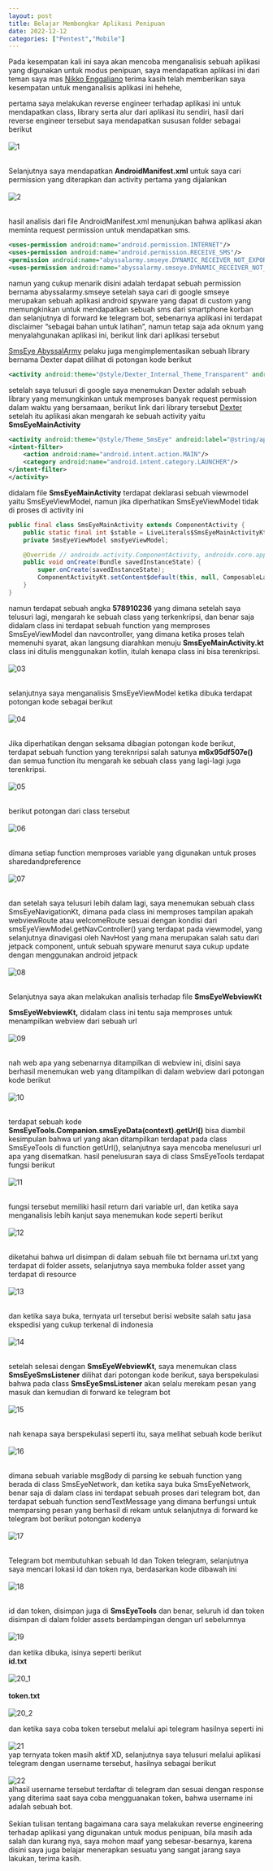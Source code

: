 ```yaml
---
layout: post
title: Belajar Membongkar Aplikasi Penipuan
date: 2022-12-12
categories: ["Pentest","Mobile"]
---
```


Pada kesempatan kali ini saya akan mencoba menganalisis sebuah aplikasi yang digunakan untuk modus penipuan,  saya mendapatkan aplikasi ini dari teman saya mas [Nikko Enggaliano](https://nikkoenggaliano.my.id) terima kasih telah memberikan saya kesempatan untuk menganalisis aplikasi ini hehehe,

pertama saya melakukan reverse engineer terhadap aplikasi ini untuk mendapatkan class, library serta alur dari aplikasi itu sendiri, hasil dari reverse engineer tersebut saya mendapatkan sususan folder sebagai berikut <br><br> ![1](/assets/basepenipu/satu.png) <br><br>

Selanjutnya saya mendapatkan **AndroidManifest.xml** untuk saya cari permission yang diterapkan dan activity pertama yang dijalankan <br><br>
![2](/assets/basepenipu/2.png?raw=true) <br><br>

hasil analisis dari file AndroidManifest.xml menunjukan bahwa aplikasi akan meminta request permission untuk mendapatkan sms. <br>

```xml
<uses-permission android:name="android.permission.INTERNET"/>
<uses-permission android:name="android.permission.RECEIVE_SMS"/>
<permission android:name="abyssalarmy.smseye.DYNAMIC_RECEIVER_NOT_EXPORTED_PERMISSION" android:protectionLevel="signature"/>
<uses-permission android:name="abyssalarmy.smseye.DYNAMIC_RECEIVER_NOT_EXPORTED_PERMISSION"/>
```  

namun yang cukup menarik disini adalah terdapat sebuah permission bernama abyssalarmy.smseye setelah saya cari di google smseye merupakan sebuah aplikasi android spyware yang dapat di custom yang memungkinkan untuk mendapatkan sebuah sms dari smartphone korban dan selanjutnya di forward ke telegram bot, sebenarnya aplikasi ini terdapat disclaimer “sebagai bahan untuk latihan”, namun tetap saja ada oknum yang menyalahgunakan aplikasi ini, berikut link dari aplikasi tersebut

[SmsEye AbyssalArmy](https://github.com/AbyssalArmy/SmsEye) pelaku juga mengimplementasikan sebuah library bernama Dexter  dapat dilihat di potongan kode berikut

```xml
<activity android:theme="@style/Dexter_Internal_Theme_Transparent" android:name="com.karumi.dexter.DexterActivity"/>
```
setelah saya telusuri di google saya menemukan Dexter adalah sebuah library yang memungkinkan untuk memproses banyak request permission dalam waktu yang bersamaan, berikut link dari library tersebut [Dexter](https://github.com/Karumi/Dexter) <br> setelah itu aplikasi akan mengarah ke sebuah activity yaitu **SmsEyeMainActivity** <br>

```xml
<activity android:theme="@style/Theme_SmsEye" android:label="@string/app_name" android:name="abyssalarmy.smseye.SmsEyeMainActivity" android:exported="true">
<intent-filter>
	<action android:name="android.intent.action.MAIN"/>
	<category android:name="android.intent.category.LAUNCHER"/>
</intent-filter>
</activity>
```
didalam file **SmsEyeMainActivity** terdapat deklarasi sebuah viewmodel yaitu SmsEyeViewModel, namun jika diperhatikan SmsEyeViewModel tidak di proses di activity ini <br>
```java
public final class SmsEyeMainActivity extends ComponentActivity {
    public static final int $stable = LiveLiterals$SmsEyeMainActivityKt.INSTANCE.m0Int$classSmsEyeMainActivity();
    private SmsEyeViewModel smsEyeViewModel;

    @Override // androidx.activity.ComponentActivity, androidx.core.app.ComponentActivity, android.app.Activity
    public void onCreate(Bundle savedInstanceState) {
        super.onCreate(savedInstanceState);
        ComponentActivityKt.setContent$default(this, null, ComposableLambdaKt.composableLambdaInstance(578910236, true, new SmsEyeMainActivity$onCreate$1(this)), 1, null);
    }
}
```
namun terdapat sebuah angka **578910236** yang dimana setelah saya telusuri lagi, mengarah ke sebuah class yang terkenkripsi, dan benar saja didalam class ini terdapat sebuah function yang memproses SmsEyeViewModel dan navcontroller, yang dimana ketika proses telah memenuhi syarat, akan langsung diarahkan menuju **SmsEyeMainActivity.kt** class ini ditulis menggunakan kotlin, itulah kenapa class ini bisa terenkripsi. <br><br> ![03](/assets/basepenipu/3.png?raw=true) <br><br>

selanjutnya saya menganalisis SmsEyeViewModel ketika dibuka terdapat potongan kode sebagai berikut <br><br> ![04](/assets/basepenipu/4.png?raw=true) <br><br>

Jika diperhatikan dengan seksama dibagian potongan kode berikut, terdapat sebuah function yang tereknripsi salah satunya **m6x95df507e()** dan semua function itu mengarah ke sebuah class yang lagi-lagi juga terenkripsi. <br><br> ![05](/assets/basepenipu/5.png?raw=true) <br><br>

berikut potongan dari class tersebut <br><br> ![06](/assets/basepenipu/6.png?raw=true) <br><br>

dimana setiap function memproses variable yang digunakan untuk proses sharedandpreference <br><br>  ![07](/assets/basepenipu/7.png?raw=true)  <br><br>

dan setelah saya telusuri lebih dalam lagi, saya menemukan sebuah class SmsEyeNavigationKt, dimana pada class ini memproses tampilan apakah webviewRoute atau welcomeRoute sesuai dengan kondisi dari smsEyeViewModel.getNavController() yang terdapat pada viewmodel, yang selanjutnya dinavigasi oleh NavHost yang mana merupakan salah satu dari jetpack component, untuk sebuah spyware menurut saya cukup update dengan menggunakan android jetpack <br><br> ![08](/assets/basepenipu/8.png?raw=true) <br><br>

Selanjutnya saya akan melakukan analisis terhadap file **SmsEyeWebviewKt**

**SmsEyeWebviewKt,** didalam class ini tentu saja memproses untuk menampilkan webview dari sebuah url <br><br> ![09](/assets/basepenipu/9.png?raw=true) <br><br>

nah web apa yang sebenarnya ditampilkan di webview ini, disini saya berhasil menemukan web yang ditampilkan di dalam webview dari potongan kode berikut <br><br> ![10](/assets/basepenipu/10.png?raw=true) <br><br>

terdapat sebuah kode **SmsEyeTools.Companion.smsEyeData(context).getUrl()** bisa diambil kesimpulan bahwa url yang akan ditampilkan terdapat pada class SmsEyeTools di function getUrl(), selanjutnya saya mencoba menelusuri url apa yang disematkan. hasil penelusuran saya di class SmsEyeTools terdapat fungsi berikut <br><br> ![11](/assets/basepenipu/11.png?raw=true)  <br><br>

fungsi tersebut memiliki hasil return dari variable url, dan ketika saya menganalisis lebih kanjut saya menemukan kode seperti berikut <br><br> ![12](/assets/basepenipu/12.png?raw=true)  <br><br>

diketahui bahwa url disimpan di dalam sebuah file txt bernama url.txt yang terdapat di folder assets, selanjutnya saya membuka folder asset yang terdapat di resource <br><br> ![13](/assets/basepenipu/13.png?raw=true)  <br><br>

dan ketika saya buka, ternyata url tersebut berisi website salah satu jasa ekspedisi yang cukup terkenal di indonesia <br><br> ![14](/assets/basepenipu/14.png?raw=true)  <br><br>

setelah selesai dengan **SmsEyeWebviewKt**, saya menemukan class **SmsEyeSmsListener** dilihat dari potongan kode berikut, saya berspekulasi bahwa pada class **SmsEyeSmsListener** akan selalu merekam pesan yang masuk dan kemudian di forward ke telegram bot <br><br> ![15](/assets/basepenipu/15.png?raw=true)  <br><br>

nah kenapa saya berspekulasi seperti itu, saya melihat sebuah kode berikut <br><br> ![16](/assets/basepenipu/16.png?raw=true) <br><br>

dimana sebuah variable msgBody di parsing ke sebuah function yang berada di class SmsEyeNetwork, dan ketika saya buka SmsEyeNetwork, benar saja di dalam class ini terdapat sebuah proses dari telegram bot, dan terdapat sebuah function sendTextMessage yang dimana berfungsi untuk memparsing pesan yang berhasil di rekam untuk selanjutnya di forward ke telegram bot berikut potongan kodenya <br><br> ![17](/assets/basepenipu/17.png?raw=true) <br><br>

Telegram bot membutuhkan sebuah Id dan Token telegram, selanjutnya saya mencari lokasi id dan token nya, berdasarkan kode dibawah ini <br><br>  ![18](/assets/basepenipu/18.png?raw=true)  <br><br>

id dan token, disimpan juga di **SmsEyeTools** dan benar, seluruh id dan token disimpan di dalam folder assets berdampingan dengan url sebelumnya <br><br>  ![19](/assets/basepenipu/19_1.png?raw=true)  <br>

dan ketika dibuka, isinya seperti berikut <br>
**id.txt** <br><br>  ![20_1](/assets/basepenipu/20_1.png?raw=true)  <br><br> **token.txt** <br><br>  ![20_2](/assets/basepenipu/20_2.png?raw=true)  <br>

dan ketika saya coba token tersebut melalui api telegram hasilnya seperti ini <br><br>  ![21](/assets/basepenipu/21.png?raw=true)  <br> yap ternyata token masih aktif XD, selanjutnya saya telusuri melalui aplikasi telegram dengan username tersebut, hasilnya sebagai berikut <br><br>  ![22](/assets/basepenipu/22.png?raw=true)  <br> alhasil username tersebut terdaftar di telegram dan sesuai dengan response yang diterima saat saya coba mengguanakan token, bahwa username ini adalah sebuah bot. <br><br> Sekian tulisan tentang bagaimana cara saya melakukan reverse engineering terhadap aplikasi yang digunakan untuk modus penipuan, bila masih ada salah dan kurang nya, saya mohon maaf yang sebesar-besarnya, karena disini saya juga belajar menerapkan sesuatu yang sangat jarang saya lakukan, terima kasih.